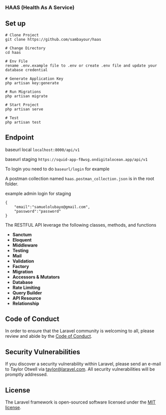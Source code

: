 ### HAAS (Health As A Service)

## Set up

```
# Clone Project
git clone https://github.com/sambayour/haas

# Change Directory
cd haas

# Env File
rename .env.example file to .env or create .env file and update your database credential

# Generate Application Key
php artisan key:generate

# Run Migrations
php artisan migrate

# Start Project
php artisan serve

# Test
php artisan test

```

## Endpoint

baseurl local `localhost:8000/api/v1`

baseurl staging `https://squid-app-f8wsg.ondigitalocean.app/api/v1`

To login you need to do `baseurl/login` for example

A postman collection named `haas.postman_collection.json` is in the root folder.

example admin login for staging

```
{
    "email":"samuelolubayo@gmail.com",
    "password":"password"
}
```

The RESTFUL API leverage the following classes, methods, and functions

-   **Sanctum**
-   **Eloquent**
-   **Middleware**
-   **Testing**
-   **Mail**
-   **Validation**
-   **Factory**
-   **Migration**
-   **Accessors & Mutators**
-   **Database**
-   **Rate Limiting**
-   **Query Builder**
-   **API Resource**
-   **Relationship**

## Code of Conduct

In order to ensure that the Laravel community is welcoming to all, please review and abide by the [Code of Conduct](https://laravel.com/docs/contributions#code-of-conduct).

## Security Vulnerabilities

If you discover a security vulnerability within Laravel, please send an e-mail to Taylor Otwell via [taylor@laravel.com](mailto:taylor@laravel.com). All security vulnerabilities will be promptly addressed.

## License

The Laravel framework is open-sourced software licensed under the [MIT license](https://opensource.org/licenses/MIT).
